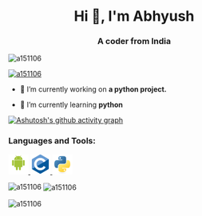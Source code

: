 <h1 align="center">Hi 👋, I'm Abhyush</h1>
<h3 align="center">A coder from India</h3>

<p align="left"> <img src="https://komarev.com/ghpvc/?username=a151106&label=Profile%20views&color=0e75b6&style=plastic" alt="a151106" /> </p>

<p align="left"> <a href="https://github.com/ryo-ma/github-profile-trophy"><img src="https://github-profile-trophy.vercel.app/?username=a151106" alt="a151106" /></a> </p>

- 🔭 I’m currently working on **a python project.**

- 🌱 I’m currently learning **python**

[![Ashutosh's github activity graph](https://activity-graph.herokuapp.com/graph?username=A151106&theme=react-dark)](https://github.com/ashutosh00710/github-readme-activity-graph)

<h3 align="left">Languages and Tools:</h3>
<p align="left"> <a href="https://developer.android.com" target="_blank" rel="noreferrer"> <img src="https://raw.githubusercontent.com/devicons/devicon/master/icons/android/android-original-wordmark.svg" alt="android" width="40" height="40"/> </a> <a href="https://www.cprogramming.com/" target="_blank" rel="noreferrer"> <img src="https://raw.githubusercontent.com/devicons/devicon/master/icons/c/c-original.svg" alt="c" width="40" height="40"/> </a> <a href="https://www.python.org" target="_blank" rel="noreferrer"> <img src="https://raw.githubusercontent.com/devicons/devicon/master/icons/python/python-original.svg" alt="python" width="40" height="40"/> </a> </p>

<p><img align="left" src="https://github-readme-stats.vercel.app/api/top-langs?username=a151106&show_icons=true&theme=highcontrast&locale=en&layout=compact" alt="a151106" /></p>

<p>&nbsp;<img align="center" src="https://github-readme-stats.vercel.app/api?username=a151106&show_icons=true&theme=highcontrast&locale=en" alt="a151106" /></p>

<p><img align="center" src="https://github-readme-streak-stats.herokuapp.com/?user=a151106&theme=highcontrast" alt="a151106" /></p>
